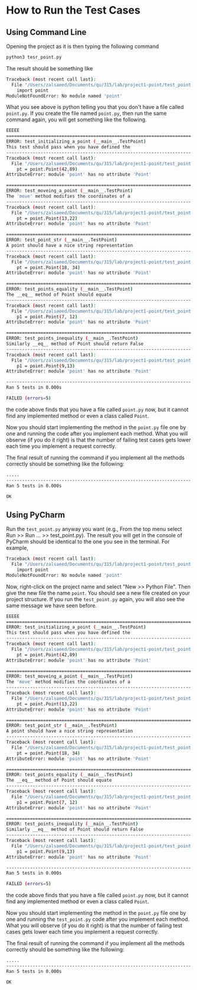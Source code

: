 # How to Run the Test Cases

## Using Command Line

Opening the project as it is then typing the following command

```bash
python3 tesr_point.py
```

The result should be something like

```bash
Traceback (most recent call last):
  File "/Users/zalsaeed/Documents/qu/315/lab/project1-point/test_point.py", line 20, in <module>
    import point
ModuleNotFoundError: No module named 'point'
```

What you see above is python telling you that you don't have a file called `point.py`.
If you create the file named `point.py`, then run the same command again, you will get something like the following.

```bash
EEEEE
======================================================================
ERROR: test_initializing_a_point (__main__.TestPoint)
This test should pass when you have defined the
----------------------------------------------------------------------
Traceback (most recent call last):
  File "/Users/zalsaeed/Documents/qu/315/lab/project1-point/test_point.py", line 30, in test_initializing_a_point
    pt = point.Point(42,89)
AttributeError: module 'point' has no attribute 'Point'

======================================================================
ERROR: test_moveing_a_point (__main__.TestPoint)
The 'move' method modifies the coordinates of a
----------------------------------------------------------------------
Traceback (most recent call last):
  File "/Users/zalsaeed/Documents/qu/315/lab/project1-point/test_point.py", line 39, in test_moveing_a_point
    pt = point.Point(13,22)
AttributeError: module 'point' has no attribute 'Point'

======================================================================
ERROR: test_point_str (__main__.TestPoint)
A point should have a nice string representation
----------------------------------------------------------------------
Traceback (most recent call last):
  File "/Users/zalsaeed/Documents/qu/315/lab/project1-point/test_point.py", line 69, in test_point_str
    pt = point.Point(18, 34)
AttributeError: module 'point' has no attribute 'Point'

======================================================================
ERROR: test_points_equality (__main__.TestPoint)
The __eq__ method of Point should equate
----------------------------------------------------------------------
Traceback (most recent call last):
  File "/Users/zalsaeed/Documents/qu/315/lab/project1-point/test_point.py", line 49, in test_points_equality
    p1 = point.Point(7, 12)
AttributeError: module 'point' has no attribute 'Point'

======================================================================
ERROR: test_points_inequality (__main__.TestPoint)
Similarly __eq__ method of Point should return False
----------------------------------------------------------------------
Traceback (most recent call last):
  File "/Users/zalsaeed/Documents/qu/315/lab/project1-point/test_point.py", line 58, in test_points_inequality
    p1 = point.Point(9,13)
AttributeError: module 'point' has no attribute 'Point'

----------------------------------------------------------------------
Ran 5 tests in 0.000s

FAILED (errors=5)
```

the code above finds that you have a file called `point.py` now, but it cannot find any implemented method or even a class called `Point`.

Now you should start implementing the method in the `point.py` file one by one and running the code after you implement each method. What you will observe (if you do it right) is that the number of failing test cases gets lower each time you implement a request correctly. 

The final result of running the command if you implement all the methods correctly should be something like the following:


```bash
.....
----------------------------------------------------------------------
Ran 5 tests in 0.000s

OK
```


## Using PyCharm

Run the `test_point.py` anyway you want (e.g., From the top menu select Run >> Run ... >> test_point.py). The result you will get in the console of PyCharm should be identical to the one you see in the terminal. For example, 

```bash
Traceback (most recent call last):
  File "/Users/zalsaeed/Documents/qu/315/lab/project1-point/test_point.py", line 20, in <module>
    import point
ModuleNotFoundError: No module named 'point'
```

Now, right-click on the project name and select "New >> Python File". Then give the new file the name `point`. You should see a new file created on your project structure. If you run the `test_point.py` again, you will also see the same message we have seen before.

```bash
EEEEE
======================================================================
ERROR: test_initializing_a_point (__main__.TestPoint)
This test should pass when you have defined the
----------------------------------------------------------------------
Traceback (most recent call last):
  File "/Users/zalsaeed/Documents/qu/315/lab/project1-point/test_point.py", line 30, in test_initializing_a_point
    pt = point.Point(42,89)
AttributeError: module 'point' has no attribute 'Point'

======================================================================
ERROR: test_moveing_a_point (__main__.TestPoint)
The 'move' method modifies the coordinates of a
----------------------------------------------------------------------
Traceback (most recent call last):
  File "/Users/zalsaeed/Documents/qu/315/lab/project1-point/test_point.py", line 39, in test_moveing_a_point
    pt = point.Point(13,22)
AttributeError: module 'point' has no attribute 'Point'

======================================================================
ERROR: test_point_str (__main__.TestPoint)
A point should have a nice string representation
----------------------------------------------------------------------
Traceback (most recent call last):
  File "/Users/zalsaeed/Documents/qu/315/lab/project1-point/test_point.py", line 69, in test_point_str
    pt = point.Point(18, 34)
AttributeError: module 'point' has no attribute 'Point'

======================================================================
ERROR: test_points_equality (__main__.TestPoint)
The __eq__ method of Point should equate
----------------------------------------------------------------------
Traceback (most recent call last):
  File "/Users/zalsaeed/Documents/qu/315/lab/project1-point/test_point.py", line 49, in test_points_equality
    p1 = point.Point(7, 12)
AttributeError: module 'point' has no attribute 'Point'

======================================================================
ERROR: test_points_inequality (__main__.TestPoint)
Similarly __eq__ method of Point should return False
----------------------------------------------------------------------
Traceback (most recent call last):
  File "/Users/zalsaeed/Documents/qu/315/lab/project1-point/test_point.py", line 58, in test_points_inequality
    p1 = point.Point(9,13)
AttributeError: module 'point' has no attribute 'Point'

----------------------------------------------------------------------
Ran 5 tests in 0.000s

FAILED (errors=5)
```

the code above finds that you have a file called `point.py` now, but it cannot find any implemented method or even a class called `Point`.

Now you should start implementing the method in the `point.py` file one by one and running the `test_point.py` code after you implement each method. What you will observe (if you do it right) is that the number of failing test cases gets lower each time you implement a request correctly. 

The final result of running the command if you implement all the methods correctly should be something like the following:

```bash
.....
----------------------------------------------------------------------
Ran 5 tests in 0.000s

OK
```
